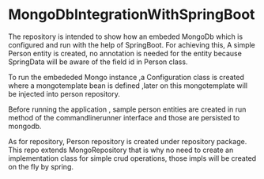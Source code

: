 # MongoDbIntegrationWithSpringBoot

The repository is intended to show how an embeded MongoDb which is configured and run with the help of SpringBoot. 
For achieving this, A simple Person entity is created, no annotation is needed for the entity because SpringData will be aware of the field id in Person class.

To run the embededed Mongo instance ,a Configuration class is created where  a mongotemplate bean is defined ,later on this mongotemplate will be injected into person repository.

Before running the application , sample person entities are created in run method of the commandlinerunner interface and those are persisted to mongodb.

As for repository, Person repository is created under repository package. This repo extends MongoRepository that is why no need to create an implementation class for simple crud operations, those impls will be created on the fly by spring.

